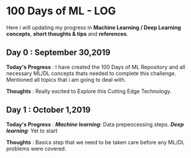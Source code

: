 # 100 Days of ML - LOG

Here i will updating my progress in **Machine Learning / Deep Learning concepts**, **short thoughts & tips** and **references**.

## Day 0 : September 30,2019

**Today's Progress** : I have created the 100 Days of ML Repository and all necessary ML/DL concepts thats needed to complete this challenge. Mentioned all topics that i am going to deal with.

**Thoughts**         : Really excited to Explore this Cutting Edge Technology.

## Day 1 : October 1,2019

**Today's Progress** : ***Machine learning***: Data prepeocessing steps.
                       ***Deep learning***: Yet to start

**Thoughts**         : Basics step that we need to be taken care before any ML/DL problems were covered.
